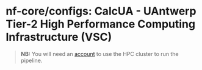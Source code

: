 # nf-core/configs: CalcUA - UAntwerp Tier-2 High Performance Computing Infrastructure (VSC)

> **NB:** You will need an [account](https://docs.vscentrum.be/access/vsc_account.html) to use the HPC cluster to run the pipeline.
